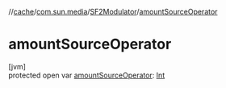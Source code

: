 //[cache](../../../index.md)/[com.sun.media](../index.md)/[SF2Modulator](index.md)/[amountSourceOperator](amount-source-operator.md)

# amountSourceOperator

[jvm]\
protected open var [amountSourceOperator](amount-source-operator.md): [Int](https://kotlinlang.org/api/latest/jvm/stdlib/kotlin/-int/index.html)
